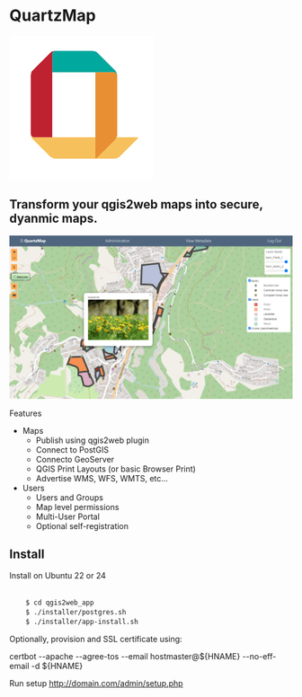 # QuartzMap

![QuartzMap](QuartzMap.png)

## Transform your qgis2web maps into secure, dyanmic maps.

![QuartzMap](QuartzMap-Main.png)


Features
- Maps
	- Publish using qgis2web plugin
  	- Connect to PostGIS
	- Connecto GeoServer
	- QGIS Print Layouts (or basic Browser Print)
	- Advertise WMS, WFS, WMTS, etc...	
- Users
	- Users and Groups
	- Map level permissions
	- Multi-User Portal
 	- Optional self-registration

## Install
Install on Ubuntu 22 or 24

```bash
  
	$ cd qgis2web_app
	$ ./installer/postgres.sh
	$ ./installer/app-install.sh
```


 Optionally, provision and SSL certificate using:

 certbot --apache --agree-tos --email hostmaster@${HNAME} --no-eff-email -d ${HNAME}
	

Run setup http://domain.com/admin/setup.php
